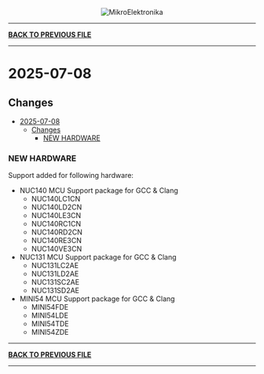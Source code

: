 <p align="center">
  <img src="http://www.mikroe.com/img/designs/beta/logo_small.png?raw=true" alt="MikroElektronika"/>
</p>

---

**[BACK TO PREVIOUS FILE](../changelog.md)**

---

# 2025-07-08

## Changes

- [2025-07-08](#2025-07-08)
  - [Changes](#changes)
    - [NEW HARDWARE](#new-hardware)

### NEW HARDWARE

Support added for following hardware:

+ NUC140 MCU Support package for GCC & Clang
  + NUC140LC1CN
  + NUC140LD2CN
  + NUC140LE3CN
  + NUC140RC1CN
  + NUC140RD2CN
  + NUC140RE3CN
  + NUC140VE3CN
+ NUC131 MCU Support package for GCC & Clang
  + NUC131LC2AE
  + NUC131LD2AE
  + NUC131SC2AE
  + NUC131SD2AE
+ MINI54 MCU Support package for GCC & Clang
  + MINI54FDE
  + MINI54LDE
  + MINI54TDE
  + MINI54ZDE

---

**[BACK TO PREVIOUS FILE](../changelog.md)**

---
